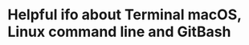 
<div align="left">
   <h1>Helpful ifo about Terminal macOS, Linux command line and GitBash</h1>
 </div>
